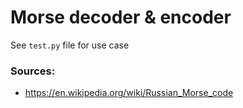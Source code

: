 # Morse decoder & encoder

See `test.py` file for use case

### Sources:

* https://en.wikipedia.org/wiki/Russian_Morse_code
